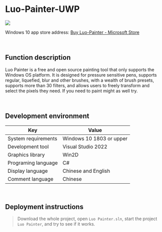 # Luo-Painter-UWP

![](ScreenShot/logo.png)

 
 Windows 10 app store address: 
[Buy Luo-Painter - Microsoft Store](https://apps.microsoft.com/detail/9nwrwgkw5mk3)   


<br/>

## Function description

Luo Painter is a free and open source painting tool that only supports the Windows OS platform. It is designed for pressure sensitive pens, supports regular, liquefied, blur and other brushes, with a wealth of brush presets, supports more than 30 filters, and allows users to freely transform and select the pixels they need. If you need to paint might as well try.


<br/>

## Development environment

|Key|Value|
|---|---|
|System requirements| Windows 10 1803 or upper|
|Development tool|Visual Studio 2022|
|Graphics library|Win2D|
|Programing language|C#|
|Display language|Chinese and English|
|Comment language|Chinese|


<br/>

## Deployment instructions

> Download the whole project, open `Luo Painter.sln`, start the project `Luo Painter`, and try to see if it works.
